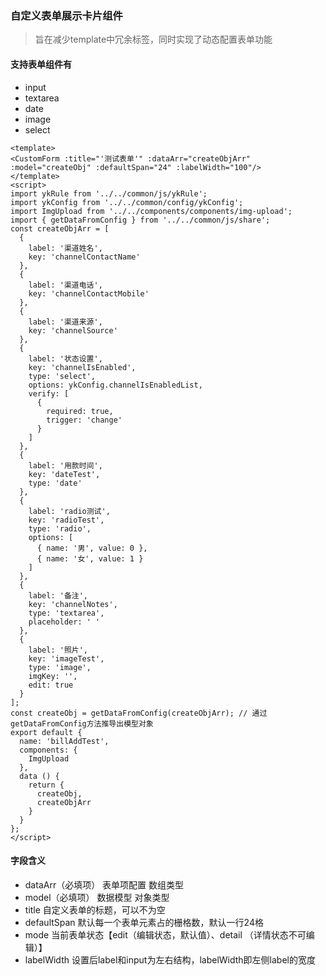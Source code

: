### 自定义表单展示卡片组件
> 旨在减少template中冗余标签，同时实现了动态配置表单功能

#### 支持表单组件有
* input
* textarea
* date
* image
* select

```
<template>
<CustomForm :title="'测试表单'" :dataArr="createObjArr" :model="createObj" :defaultSpan="24" :labelWidth="100"/>
</template>
<script>
import ykRule from '../../common/js/ykRule';
import ykConfig from '../../common/config/ykConfig';
import ImgUpload from '../../components/components/img-upload';
import { getDataFromConfig } from '../../common/js/share';
const createObjArr = [
  {
    label: '渠道姓名',
    key: 'channelContactName'
  },
  {
    label: '渠道电话',
    key: 'channelContactMobile'
  },
  {
    label: '渠道来源',
    key: 'channelSource'
  },
  {
    label: '状态设置',
    key: 'channelIsEnabled',
    type: 'select',
    options: ykConfig.channelIsEnabledList,
    verify: [
      {
        required: true,
        trigger: 'change'
      }
    ]
  },
  {
    label: '用款时间',
    key: 'dateTest',
    type: 'date'
  },
  {
    label: 'radio测试',
    key: 'radioTest',
    type: 'radio',
    options: [
      { name: '男', value: 0 },
      { name: '女', value: 1 }
    ]
  },
  {
    label: '备注',
    key: 'channelNotes',
    type: 'textarea',
    placeholder: ' '
  },
  {
    label: '照片',
    key: 'imageTest',
    type: 'image',
    imgKey: '',
    edit: true
  }
];
const createObj = getDataFromConfig(createObjArr); // 通过getDataFromConfig方法推导出模型对象
export default {
  name: 'billAddTest',
  components: {
    ImgUpload
  },
  data () {
    return {
      createObj,
      createObjArr
    }
  }
};
</script>
```
#### 字段含义
* dataArr（必填项） 表单项配置 数组类型
* model（必填项） 数据模型 对象类型
* title 自定义表单的标题，可以不为空
* defaultSpan 默认每一个表单元素占的栅格数，默认一行24格
* mode 当前表单状态【edit（编辑状态，默认值）、detail （详情状态不可编辑）】
* labelWidth 设置后label和input为左右结构，labelWidth即左侧label的宽度

